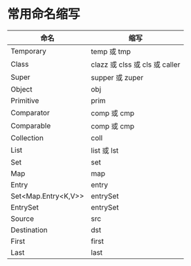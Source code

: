 # 常用命名缩写



| 命名                | 缩写                           |
| ------------------- | ------------------------------ |
| Temporary           | temp 或 tmp                    |
| Class               | clazz 或 clss 或 cls 或 caller |
| Super               | supper 或 zuper                |
| Object              | obj                            |
| Primitive           | prim                           |
| Comparator          | comp 或 cmp                    |
| Comparable          | comp 或 cmp                    |
| Collection          | coll                           |
| List                | list 或 lst                    |
| Set                 | set                            |
| Map                 | map                            |
| Entry               | entry                          |
| Set<Map.Entry<K,V>> | entrySet                       |
| EntrySet            | entrySet                       |
| Source              | src                            |
| Destination         | dst                            |
| First               | first                          |
| Last                | last                           |

